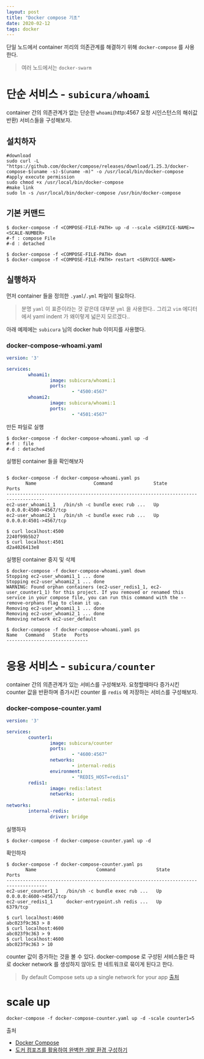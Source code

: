 ```yaml
---
layout: post
title: "Docker compose 기초"
date: 2020-02-12
tags: docker
---
```


단일 노드에서 container 끼리의 의존관계를 해결하기 위해 `docker-compose` 를 사용한다.
> 여러 노드에서는 `docker-swarm`

# 단순 서비스 - `subicura/whoami`
container 간의 의존관계가 없는 단순한 `whoami`(http:4567 요청 시인스턴스의 해쉬값 반환) 서비스들을 구성해보자.

## 설치하자
``` shell
#download
sudo curl -L "https://github.com/docker/compose/releases/download/1.25.3/docker-compose-$(uname -s)-$(uname -m)" -o /usr/local/bin/docker-compose
#apply execute permission
sudo chmod +x /usr/local/bin/docker-compose
#make link
sudo ln -s /usr/local/bin/docker-compose /usr/bin/docker-compose
```

## 기본 커맨드

``` shell
$ docker-compose -f <COMPOSE-FILE-PATH> up -d --scale <SERVICE-NAME>=<SCALE-NUMBER>
#-f : compose File
#-d : detached

$ docker-compose -f <COMPOSE-FILE-PATH> down
$ docker-compose -f <COMPOSE-FILE-PATH> restart <SERVICE-NAME>
```

## 실행하자
먼저 container 들을 정의한 `.yaml`/`.yml` 파일이 필요하다.
> 분명 `yaml` 이 표준이라는 것 같은데 대부분 `yml` 을 사용한다..
그리고 `vim` 에디터에서 yaml indent 가 왜이렇게 넓은지 모르겠다..

아래 예제에는 `subicura` 님의 docker hub 이미지를 사용했다.

### docker-compose-whoami.yaml
``` yaml
version: '3'

services:
        whoami1:
                image: subicura/whoami:1
                ports:
                        - "4500:4567"
        whoami2:
                image: subicura/whoami:1
                ports:
                        - "4501:4567"
```

만든 파일로 실행

``` shell
$ docker-compose -f docker-compose-whoami.yaml up -d
#-f : file
#-d : detached
```

실행된 container 들을 확인해보자

``` shell

$ docker-compose -f docker-compose-whoami.yaml ps
       Name                     Command               State           Ports
------------------------------------------------------------------------------------
ec2-user_whoami1_1   /bin/sh -c bundle exec rub ...   Up      0.0.0.0:4500->4567/tcp
ec2-user_whoami2_1   /bin/sh -c bundle exec rub ...   Up      0.0.0.0:4501->4567/tcp

$ curl localhost:4500
2240f99b5b27
$ curl localhost:4501
d2a4026413e8
```

실행된 container 중지 및 삭제

``` shell
$ docker-compose -f docker-compose-whoami.yaml down
Stopping ec2-user_whoami1_1 ... done
Stopping ec2-user_whoami2_1 ... done
WARNING: Found orphan containers (ec2-user_redis1_1, ec2-user_counter1_1) for this project. If you removed or renamed this service in your compose file, you can run this command with the --remove-orphans flag to clean it up.
Removing ec2-user_whoami1_1 ... done
Removing ec2-user_whoami2_1 ... done
Removing network ec2-user_default

$ docker-compose -f docker-compose-whoami.yaml ps
Name   Command   State   Ports
------------------------------
```

# 응용 서비스 - `subicura/counter`
container 간의 의존관계가 있는 서비스를 구성해보자.
요청할때마다 증가시킨 counter 값을 반환하며 증가시킨 counter 를 `redis` 에 저장하는 서비스를 구성해보자.

### docker-compose-counter.yaml
``` yaml
version: '3'

services:
        counter1:
                image: subicura/counter
                ports:
                        - "4600:4567"
                networks:
                        - internal-redis
                environment:
                        - "REDIS_HOST=redis1"
        redis1:
                image: redis:latest
                networks:
                        - internal-redis
networks:
        internal-redis:
                driver: bridge

```

실행하자

``` shell
$ docker-compose -f docker-compose-counter.yaml up -d
```

확인하자

``` shell
$ docker-compose -f docker-compose-counter.yaml ps
       Name                      Command               State           Ports
-------------------------------------------------------------------------------------
ec2-user_counter1_1   /bin/sh -c bundle exec rub ...   Up      0.0.0.0:4600->4567/tcp
ec2-user_redis1_1     docker-entrypoint.sh redis ...   Up      6379/tcp

$ curl localhost:4600
abc023f9c363 > 8
$ curl localhost:4600
abc023f9c363 > 9
$ curl localhost:4600
abc023f9c363 > 10
```

counter 값이 증가하는 것을 볼 수 있다.
docker-compose 로 구성된 서비스들은 따로 docker network 를 생성하지 않아도 한 네트워크로 묶이게 된다고 한다.
> By default Compose sets up a single network for your app [출처](https://docs.docker.com/compose/networking/)

# scale up

```
docker-compose -f docker-compose-counter.yaml up -d -scale counter1=5
```



출처
- [Docker Compose](https://docs.docker.com/compose/)
- [도커 컴포즈를 활용하여 완벽한 개발 환경 구성하기](https://www.44bits.io/ko/post/almost-perfect-development-environment-with-docker-and-docker-compose#%EB%8F%84%EC%BB%A4-%EC%BB%B4%ED%8F%AC%EC%A6%88%EB%A1%9C-%EA%B0%9C%EB%B0%9C-%ED%99%98%EA%B2%BD-%EA%B5%AC%EC%84%B1%ED%95%98%EA%B8%B0)
